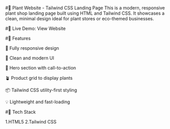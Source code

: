 #🌿 Plant Website - Tailwind CSS Landing Page
This is a modern, responsive plant shop landing page built using HTML and Tailwind CSS. It showcases a clean, minimal design ideal for plant stores or eco-themed businesses.

#🔗 Live Demo: View Website

#🚀 Features

📱 Fully responsive design

🎨 Clean and modern UI

🌱 Hero section with call-to-action

🪴 Product grid to display plants

📦 Tailwind CSS utility-first styling

💡 Lightweight and fast-loading

#📁 Tech Stack

1.HTML5
2.Tailwind CSS

